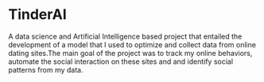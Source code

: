 # TinderAI
A data science and Artificial Intelligence based project that entailed the development of a model that I used to optimize and collect data from online dating sites.The main goal of the project was to track my online behaviors, automate the social interaction on these sites and and identify social patterns from my data.
